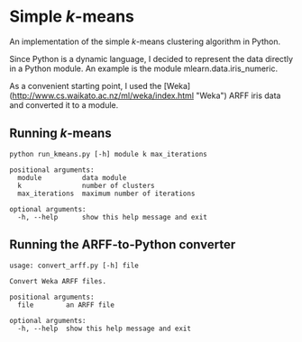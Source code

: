 # Simple _k_-means
An implementation of the simple _k_-means clustering algorithm in Python. 

Since Python is a dynamic language, I decided to represent the data directly in a Python module. An example is the module mlearn.data.iris_numeric. 

As a convenient starting point, I used the [Weka] (http://www.cs.waikato.ac.nz/ml/weka/index.html "Weka") ARFF iris data and converted it to a module. 

## Running _k_-means
```
python run_kmeans.py [-h] module k max_iterations

positional arguments:
  module          data module
  k               number of clusters
  max_iterations  maximum number of iterations

optional arguments:
  -h, --help      show this help message and exit
```

## Running the ARFF-to-Python converter
```
usage: convert_arff.py [-h] file

Convert Weka ARFF files.

positional arguments:
  file        an ARFF file

optional arguments:
  -h, --help  show this help message and exit
  ```
